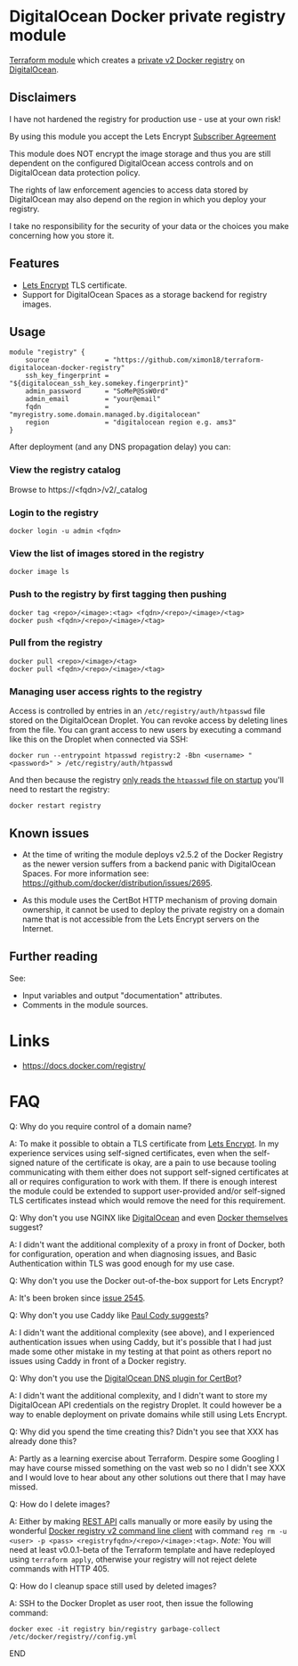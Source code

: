 # DigitalOcean Docker private registry module
[Terraform module](https://registry.terraform.io/modules/ximon18/docker-registry/digitalocean/) which creates a [private v2 Docker registry](https://docs.docker.com/registry/) on [DigitalOcean](https://digitalocean.com/).

## Disclaimers
I have not hardened the registry for production use - use at your own risk!

By using this module you accept the Lets Encrypt [Subscriber Agreement](https://letsencrypt.org/repository/)

This module does NOT encrypt the image storage and thus you are still dependent on the configured DigitalOcean access controls and on DigitalOcean data protection policy.

The rights of law enforcement agencies to access data stored by DigitalOcean may also depend on the region in which you deploy your registry.

I take no responsibility for the security of your data or the choices you make concerning how you store it.

## Features
* [Lets Encrypt](https://letsencrypt.org/) TLS certificate.
* Support for DigitalOcean Spaces as a storage backend for registry images.

## Usage
```
module "registry" {
    source              = "https://github.com/ximon18/terraform-digitalocean-docker-registry"
    ssh_key_fingerprint = "${digitalocean_ssh_key.somekey.fingerprint}"
    admin_password      = "SoMeP@SsW0rd"
    admin_email         = "your@email"
    fqdn                = "myregistry.some.domain.managed.by.digitalocean"
    region              = "digitalocean region e.g. ams3"
}
```

After deployment (and any DNS propagation delay) you can:

### View the registry catalog
Browse to https://\<fqdn\>/v2/_catalog
### Login to the registry
    docker login -u admin <fqdn>
### View the list of images stored in the registry
    docker image ls
### Push to the registry by first tagging then pushing
    docker tag <repo>/<image>:<tag> <fqdn>/<repo>/<image>/<tag>
    docker push <fqdn>/<repo>/<image>/<tag>
### Pull from the registry
    docker pull <repo>/<image>/<tag>
    docker pull <fqdn>/<repo>/<image>/<tag>
### Managing user access rights to the registry
Access is controlled by entries in an `/etc/registry/auth/htpasswd` file stored on the DigitalOcean Droplet. You can revoke access by deleting lines from the file. You can grant access to new users by executing a command like this on the Droplet when connected via SSH:

  	docker run --entrypoint htpasswd registry:2 -Bbn <username> "<password>" > /etc/registry/auth/htpasswd

And then because the registry [only reads the `htpasswd` file on startup](https://docs.docker.com/registry/configuration/#htpasswd) you'll need to restart the registry:

    docker restart registry

## Known issues
- At the time of writing the module deploys v2.5.2 of the Docker Registry as the newer version suffers from a backend panic with DigitalOcean Spaces. For more information see: https://github.com/docker/distribution/issues/2695.

- As this module uses the CertBot HTTP mechanism of proving domain ownership, it cannot be used to deploy the private registry on a domain name that is not accessible from the Lets Encrypt servers on the Internet.

## Further reading
See:
- Input variables and output "documentation" attributes.
- Comments in the module sources.
   
# Links
- https://docs.docker.com/registry/

# FAQ
Q: Why do you require control of a domain name?

A: To make it possible to obtain a TLS certificate from [Lets Encrypt](https://letsencrypt.org/). In my experience services using self-signed certificates, even when the self-signed nature of the certificate is okay, are a pain to use because tooling communicating with them either does not support self-signed certificates at all or requires configuration to work with them. If there is enough interest the module could be extended to support user-provided and/or self-signed TLS certificates instead which would remove the need for this requirement.

Q: Why don't you use NGINX like [DigitalOcean](https://www.digitalocean.com/community/tutorials/how-to-set-up-a-private-docker-registry-on-ubuntu-18-04) and even [Docker themselves](https://docs.docker.com/registry/deploying/#more-advanced-authentication) suggest?

A: I didn't want the additional complexity of a proxy in front of Docker, both for configuration, operation and when diagnosing issues, and Basic Authentication within TLS was good enough for my use case.

Q: Why don't you use the Docker out-of-the-box support for Lets Encrypt?

A: It's been broken since [issue 2545](https://github.com/docker/distribution/issues/2545).

Q: Why don't you use Caddy like [Paul Cody suggests](https://medium.com/@pcj/your-own-private-docker-repository-with-digitalocean-and-caddy-aug-26-2017-3e30859363ae)?

A: I didn't want the additional complexity (see above), and I experienced authentication issues when using Caddy, but it's possible that I had just made some other mistake in my testing at that point as others report no issues using Caddy in front of a Docker registry.

Q: Why don't you use the [DigitalOcean DNS plugin for CertBot](https://certbot-dns-digitalocean.readthedocs.io/en/stable/)?

A: I didn't want the additional complexity, and I didn't want to store my DigitalOcean API credentials on the registry Droplet. It could however be a way to enable deployment on private domains while still using Lets Encrypt.

Q: Why did you spend the time creating this? Didn't you see that XXX has already done this?

A: Partly as a learning exercise about Terraform. Despire some Googling I may have course missed something on the vast web so no I didn't see XXX and I would love to hear about any other solutions out there that I may have missed.

Q: How do I delete images?

A: Either by making [REST API](https://docs.docker.com/registry/spec/api/#deleting-an-image) calls manually or more easily by using the wonderful [Docker registry v2 command line client](https://github.com/genuinetools/reg) with command `reg rm -u <user> -p <pass> <registryfqdn>/<repo>/<image>:<tag>`. *Note:* You will need at least v0.0.1-beta of the Terraform template and have redeployed using `terraform apply`, otherwise your registry will not reject delete commands with HTTP 405.

Q: How do I cleanup space still used by deleted images?

A: SSH to the Docker Droplet as user root, then issue the following command:
```
docker exec -it registry bin/registry garbage-collect /etc/docker/registry//config.yml
```

END
